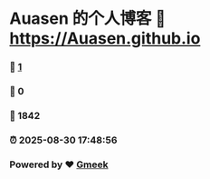 # Auasen 的个人博客 :link: https://Auasen.github.io 
### :page_facing_up: [1](https://Auasen.github.io/tag.html) 
### :speech_balloon: 0 
### :hibiscus: 1842 
### :alarm_clock: 2025-08-30 17:48:56 
### Powered by :heart: [Gmeek](https://github.com/Meekdai/Gmeek)
